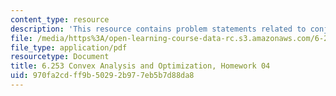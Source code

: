 ```yaml
---
content_type: resource
description: 'This resource contains problem statements related to conjugate functions. '
file: /media/https%3A/open-learning-course-data-rc.s3.amazonaws.com/6-253-convex-analysis-and-optimization-spring-2012/970fa2cdff9b50292b977eb5b7d88da8_MIT6_253S12_hw04.pdf
file_type: application/pdf
resourcetype: Document
title: 6.253 Convex Analysis and Optimization, Homework 04
uid: 970fa2cd-ff9b-5029-2b97-7eb5b7d88da8
---
```

